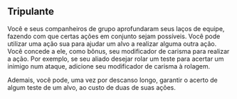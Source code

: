 ## Tripulante

Você e seus companheiros de grupo aprofundaram seus laços de equipe, fazendo com que certas ações em conjunto sejam possíveis. Você pode utilizar uma ação sua para ajudar um alvo a realizar alguma outra ação. Você concede a ele, como bônus, seu modificador de carisma para realizar a ação. Por exemplo, se seu aliado desejar rolar um teste para acertar um inimigo num ataque, adicione seu modificador de carisma à rolagem.

Ademais, você pode, uma vez por descanso longo, garantir o acerto de algum teste de um alvo, ao custo de duas de suas ações.